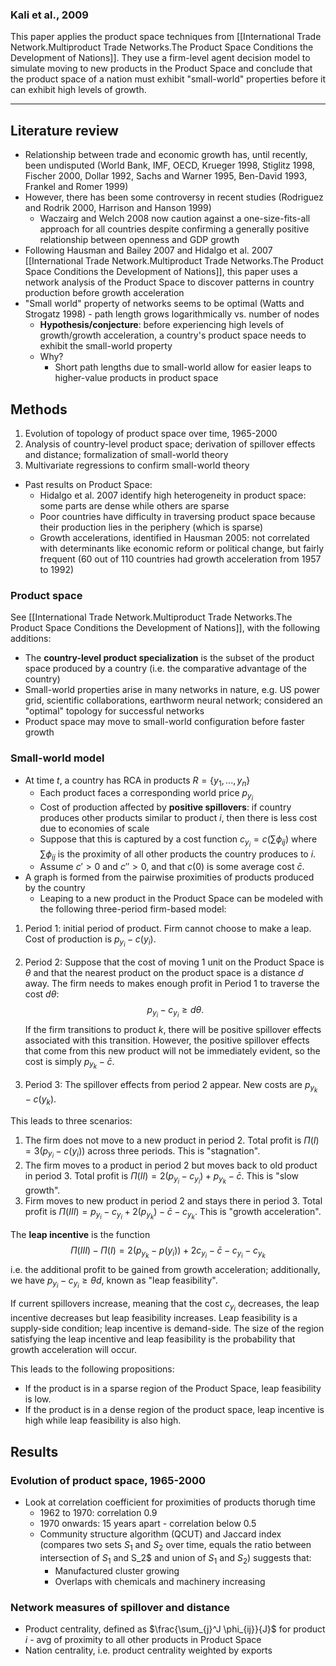 ### **Kali et al., 2009**

This paper applies the product space techniques from [[International Trade Network.Multiproduct Trade Networks.The Product Space Conditions the Development of Nations]]. They use a firm-level agent decision model to simulate moving to new products in the Product Space and conclude that the product space of a nation must exhibit "small-world" properties before it can exhibit high levels of growth.

***

## Literature review

- Relationship between trade and economic growth has, until recently, been undisputed (World Bank, IMF, OECD, Krueger 1998, Stiglitz 1998, Fischer 2000, Dollar 1992, Sachs and Warner 1995, Ben-David 1993, Frankel and Romer 1999)
- However, there has been some controversy in recent studies (Rodriguez and Rodrik 2000, Harrison and Hanson 1999)
    - Waczairg and Welch 2008 now caution against a one-size-fits-all approach for all countries despite confirming a generally positive relationship between openness and GDP growth
- Following Hausman and Bailey 2007 and Hidalgo et al. 2007 [[International Trade Network.Multiproduct Trade Networks.The Product Space Conditions the Development of Nations]], this paper uses a network analysis of the Product Space to discover patterns in country production before growth acceleration
- "Small world" property of networks seems to be optimal (Watts and Strogatz 1998) - path length grows logarithmically vs. number of nodes
    - **Hypothesis/conjecture**: before experiencing high levels of growth/growth acceleration, a country's product space needs to exhibit the small-world property
    - Why?
        - Short path lengths due to small-world allow for easier leaps to higher-value products in product space
    
## Methods

1. Evolution of topology of product space over time, 1965-2000
2. Analysis of country-level product space; derivation of spillover effects and distance; formalization of small-world theory
3. Multivariate regressions to confirm small-world theory

- Past results on Product Space:  
    - Hidalgo et al. 2007 identify high heterogeneity in product space: some parts are dense while others are sparse
    - Poor countries have difficulty in traversing product space because their production lies in the periphery (which is sparse)
    - Growth accelerations, identified in Hausman 2005: not correlated with determinants like economic reform or political change, but fairly frequent (60 out of 110 countries had growth acceleration from 1957 to 1992)

### Product space

See [[International Trade Network.Multiproduct Trade Networks.The Product Space Conditions the Development of Nations]], with the following additions:
- The **country-level product specialization** is the subset of the product space produced by a country (i.e. the comparative advantage of the country)
- Small-world properties arise in many networks in nature, e.g. US power grid, scientific collaborations, earthworm neural network; considered an "optimal" topology for successful networks
- Product space may move to small-world configuration before faster growth

### Small-world model

- At time $t$, a country has RCA in products $R = \{y_1, ..., y_n\}$
    - Each product faces a corresponding world price $p_{y_i}$
    - Cost of production affected by **positive spillovers**: if country produces other products similar to product $i$, then there is less cost due to economies of scale
    - Suppose that this is captured by a cost function $c_{y_i} = c(\sum \phi_{ij})$ where $\sum\phi_{ij}$ is the proximity of all other products the country produces to $i$. 
    - Assume $c' > 0$ and $c'' > 0$, and that $c(0)$ is some average cost $\bar{c}$.
- A graph is formed from the pairwise proximities of products produced by the country
    - Leaping to a new product in the Product Space can be modeled with the following three-period firm-based model:
1. Period 1: initial period of product. Firm cannot choose to make a leap. Cost of production is $p_{y_i} - c(y_i)$.
2. Period 2: Suppose that the cost of moving 1 unit on the Product Space is $\theta$ and that the nearest product on the product space is a distance $d$ away. The firm needs to makes enough profit in Period 1 to traverse the cost $d\theta$:
$$
p_{y_i} - c_{y_i} \geq d\theta.
$$
If the firm transitions to product $k$, there will be positive spillover effects associated with this transition. However, the positive spillover effects that come from this new product will not be immediately evident, so the cost is simply $p_{y_k} - \bar{c}$.

3. Period 3: The spillover effects from period 2 appear. New costs are $p_{y_k} - c(y_k)$.

This leads to three scenarios:
1. The firm does not move to a new product in period 2. Total profit is $\Pi(I) = 3(p_{y_i} - c(y_i))$ across three periods. This is "stagnation".
2. The firm moves to a product in period 2 but moves back to old product in period 3. Total profit is $\Pi(II) = 2(p_{y_i} - c_{y_i}) + p_{y_k} - \bar{c}$. This is "slow growth".
3. Firm moves to new product in period 2 and stays there in period 3. Total profit is $\Pi(III) = p_{y_i} - c_{y_i} + 2(p_{y_k}) - \bar{c} - c_{y_k}$. This is "growth acceleration".

The **leap incentive** is the function
$$
\Pi(III) - \Pi(I) = 2(p_{y_k} - p(y_i)) + 2c_{y_i} - \bar{c} - c_{y_i}- c_{y_k}
$$
i.e. the additional profit to be gained from growth acceleration; additionally, we have $p_{y_i} - c_{y_i} \geq \theta d$, known as "leap feasibility".

If current spillovers increase, meaning that the cost $c_{y_i}$ decreases, the leap incentive decreases but leap feasibility increases. Leap feasibility is a supply-side condition; leap incentive is demand-side. The size of the region satisfying the leap incentive and leap feasibility is the probability that growth acceleration will occur.

This leads to the following propositions:
- If the product is in a sparse region of the Product Space, leap feasibility is low.
- If the product is in a dense region of the product space, leap incentive is high while leap feasibility is also high.

## Results

### Evolution of product space, 1965-2000

- Look at correlation coefficient for proximities of products thorugh time
    - 1962 to 1970: correlation 0.9
    - 1970 onwards: 15 years apart - correlation below 0.5
    - Community structure algorithm (QCUT) and Jaccard index (compares two sets $S_1$ and $S_2$ over time, equals the ratio between intersection of $S_1$ and S_2$ and union of $S_1$ and $S_2$) suggests that:
        - Manufactured cluster growing
        - Overlaps with chemicals and machinery increasing


### Network measures of spillover and distance

- Product centrality, defined as $\frac{\sum_{j}^J \phi_{ij}}{J}$ for product $i$ - avg of proximity to all other products in Product Space
- Nation centrality, i.e. product centrality weighted by exports

